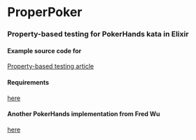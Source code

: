 # ProperPoker
### Property-based testing for PokerHands kata in Elixir

#### Example source code for

[Property-based testing article](https://medium.com/@theesit/property-based-testing-driven-development-c2f823bf62ea)

#### Requirements
[here](https://github.com/fredwu/kata-poker-hands-elixir/blob/master/REQUIREMENTS.md)

#### Another PokerHands implementation from Fred Wu
[here](https://github.com/fredwu/kata-poker-hands-elixir)
